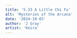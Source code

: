 ```yaml
---
title: '5.33 A Little Chi Fu'
alt: 'Mysteries of the Arcana'
date: '2024-10-03'
author: 'J Gray'
artist: 'Keira'
---
```

